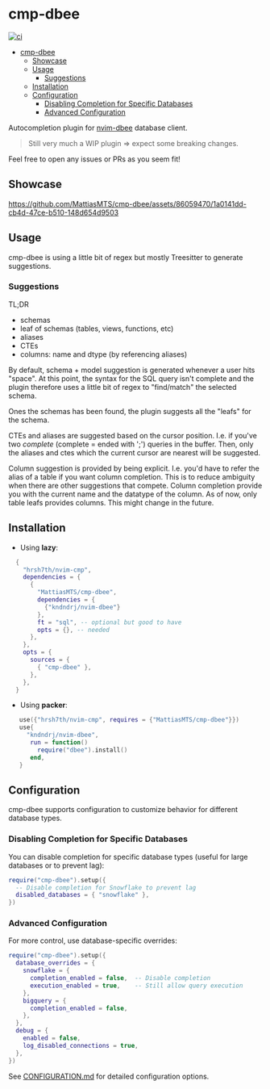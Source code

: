 # cmp-dbee

[![ci](https://github.com/MattiasMTS/cmp-dbee/actions/workflows/ci.yml/badge.svg)](https://github.com/MattiasMTS/cmp-dbee/actions/workflows/ci.yml)

<!--toc:start-->

- [cmp-dbee](#cmp-dbee)
  - [Showcase](#showcase)
  - [Usage](#usage)
    - [Suggestions](#suggestions)
  - [Installation](#installation)
  - [Configuration](#configuration)
    - [Disabling Completion for Specific Databases](#disabling-completion-for-specific-databases)
    - [Advanced Configuration](#advanced-configuration)
  <!--toc:end-->

Autocompletion plugin for [nvim-dbee](https://github.com/kndndrj/nvim-dbee/) database client.

> Still very much a WIP plugin => expect some breaking changes.

Feel free to open any issues or PRs as you seem fit!

## Showcase

https://github.com/MattiasMTS/cmp-dbee/assets/86059470/1a0141dd-cb4d-47ce-b510-148d654d9503

## Usage

cmp-dbee is using a little bit of regex but mostly Treesitter to generate
suggestions.

### Suggestions

TL;DR

- schemas
- leaf of schemas (tables, views, functions, etc)
- aliases
- CTEs
- columns: name and dtype (by referencing aliases)

By default, schema + model suggestion is generated whenever a user hits "space".
At this point, the syntax for the SQL query isn't complete and the plugin
therefore uses a little bit of regex to "find/match" the selected schema.

Ones the schemas has been found, the plugin suggests all the "leafs"
for the schema.

CTEs and aliases are suggested based on the cursor position. I.e. if you've
two _complete_ (complete = ended with ';') queries in the buffer. Then, only
the aliases and ctes which the current cursor are nearest will be suggested.

Column suggestion is provided by being explicit. I.e. you'd have to refer the
alias of a table if you want column completion. This is to reduce ambiguity
when there are other suggestions that compete. Column completion provide you
with the current name and the datatype of the column. As of now, only table
leafs provides columns. This might change in the future.

## Installation

- Using **lazy**:

```lua
  {
    "hrsh7th/nvim-cmp",
    dependencies = {
      {
        "MattiasMTS/cmp-dbee",
        dependencies = {
          {"kndndrj/nvim-dbee"}
        },
        ft = "sql", -- optional but good to have
        opts = {}, -- needed
      },
    },
    opts = {
      sources = {
        { "cmp-dbee" },
      },
    },
  }
```

- Using **packer**:

```lua
   use({"hrsh7th/nvim-cmp", requires = {"MattiasMTS/cmp-dbee"}})
   use{
     "kndndrj/nvim-dbee",
      run = function()
        require("dbee").install()
      end,
   }
```

## Configuration

cmp-dbee supports configuration to customize behavior for different database types.

### Disabling Completion for Specific Databases

You can disable completion for specific database types (useful for large databases or to prevent lag):

```lua
require("cmp-dbee").setup({
  -- Disable completion for Snowflake to prevent lag
  disabled_databases = { "snowflake" },
})
```

### Advanced Configuration

For more control, use database-specific overrides:

```lua
require("cmp-dbee").setup({
  database_overrides = {
    snowflake = {
      completion_enabled = false,  -- Disable completion
      execution_enabled = true,    -- Still allow query execution
    },
    bigquery = {
      completion_enabled = false,
    },
  },
  debug = {
    enabled = false,
    log_disabled_connections = true,
  },
})
```

See [CONFIGURATION.md](docs/CONFIGURATION.md) for detailed configuration options.

